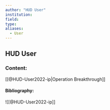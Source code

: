 ```yaml
---
author: "HUD User"
institution:
field:
type:
aliases:
  - User
---
```


## HUD User

### Content:
[[@HUD-User2022-ip|Operation Breakthrough]]

#### Bibliography:

![[@HUD-User2022-ip]]